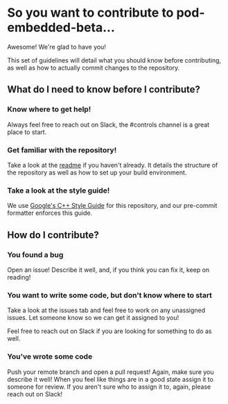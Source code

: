 # So you want to contribute to pod-embedded-beta...
Awesome! We're glad to have you!

This set of guidelines will detail what you should know before contributing, as well as how to actually commit changes to the repository.

## What do I need to know before I contribute?
### Know where to get help!
Always feel free to reach out on Slack, the #controls channel is a great place to start.
### Get familiar with the repository!
Take a look at the [readme](README.md) if you haven't already. It details the structure of the repository as well as how to set up your build environment.
### Take a look at the style guide!
We use [Google's C++ Style Guide](https://google.github.io/styleguide/cppguide.html) for this repository, and our pre-commit formatter enforces this guide.
## How do I contribute?
### You found a bug
Open an issue! Describe it well, and, if you think you can fix it, keep on reading!
### You want to write some code, but don't know where to start
Take a look at the issues tab and feel free to work on any unassigned issues. Let someone know so we can get it assigned to you!

Feel free to reach out on Slack if you are looking for something to do as well.
### You've wrote some code
Push your remote branch and open a pull request! Again, make sure you describe it well! When you feel like things are in a good state assign it to someone for review. If you aren't sure who to assign it to, again, please reach out on Slack!

